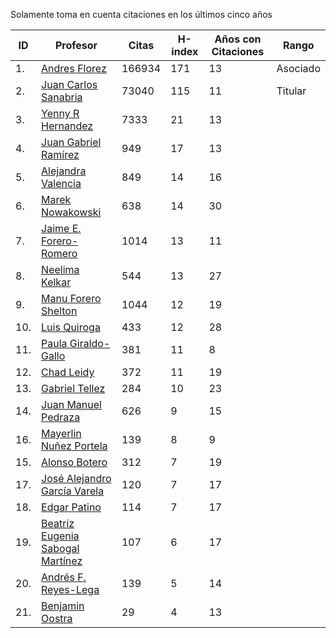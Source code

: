 Solamente toma en cuenta citaciones en los últimos cinco años

| ID |Profesor | Citas | H-index | Años con Citaciones | Rango |
| --- | ----  | ----- | --- | --- | --- |
| 1. | [Andres Florez](https://scholar.google.com.co/citations?user=SUG6ga0AAAAJ&hl=en) | 166934| 171 |  13 | Asociado |
| 2. | [Juan Carlos Sanabria](https://scholar.google.com/citations?user=ExNZQTIAAAAJ&hl=en)| 73040 | 115 | 11 | Titular |
| 3. | [Yenny R Hernandez](https://scholar.google.com.co/citations?user=KXWwfMMAAAAJ&hl=en) | 7333 | 21 | 13 | 
| 4. | [Juan Gabriel Ramírez](https://scholar.google.com.co/citations?user=q0NfAgEAAAAJ&hl=en) | 949 | 17 | 13 |
| 5. | [Alejandra Valencia](https://scholar.google.com.co/citations?user=7Fa-MFYAAAAJ&hl=en) | 849 | 14| 16 |
| 6. | [Marek Nowakowski](https://scholar.google.com.co/citations?user=ctFaBNQAAAAJ&hl=en) | 638 | 14 | 30 |
| 7. | [Jaime E. Forero-Romero](https://scholar.google.com.co/citations?user=TLTK6WgAAAAJ&hl=en) | 1014 | 13 | 11 |
| 8. | [Neelima Kelkar](https://scholar.google.com.co/citations?user=BMxIj5AAAAAJ&hl=en) | 544 | 13 | 27 |
| 9. | [Manu Forero Shelton](https://scholar.google.com.co/citations?user=0_jvORsAAAAJ&hl=en) | 1044 | 12 | 19 |
| 10. | [Luis Quiroga](https://scholar.google.com.co/citations?user=PPvfyVwAAAAJ&hl=en) | 433 | 12 | 28 |
| 11. | [Paula Giraldo-Gallo](https://scholar.google.com/citations?user=Gr5FaIoAAAAJ) | 381 | 11 | 8 |
| 12. | [Chad Leidy](https://scholar.google.com.co/citations?user=n-rGcH4AAAAJ&hl=en) | 372 | 11 | 19 |
| 13. | [Gabriel Tellez](https://scholar.google.com.co/citations?user=1JHuoIAAAAAJ&hl=en) | 284 | 10 | 23 |
| 14. | [Juan Manuel Pedraza](https://scholar.google.com.co/citations?user=x8-YWMsAAAAJ&hl=en) | 626 | 9 | 15 |
| 16. | [Mayerlin Nuñez Portela](https://scholar.google.com.co/citations?user=znFnm4wAAAAJ&hl=en) | 139 | 8 | 9 |
| 15. | [Alonso Botero](https://scholar.google.com.co/citations?user=e06A7mUAAAAJ&hl=en) | 312 | 7 | 19 |
| 17. | [José Alejandro García Varela](https://scholar.google.com.co/citations?user=iA0H5dgAAAAJ&hl=en) | 120 | 7 | 17 |
| 18. | [Edgar Patino](https://scholar.google.com.co/citations?user=bx4dJNgAAAAJ&hl=en) | 114 | 7 | 17 | 
| 19. | [Beatriz Eugenia Sabogal Martínez](https://scholar.google.com.co/citations?user=T-0RjQYAAAAJ&hl=en) | 107 | 6 | 17 |
| 20. | [Andrés F. Reyes-Lega](https://scholar.google.com.co/citations?user=04V0g64AAAAJ&hl=en) | 139 | 5 | 14 | 
| 21. | [Benjamin Oostra](https://scholar.google.com/citations?user=A-57orIAAAAJ&hl=en&oi=ao)| 29 | 4 | 13 |



